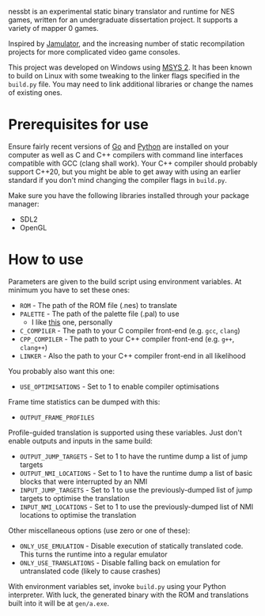 nessbt is an experimental static binary translator and runtime for NES games, written for an undergraduate dissertation project. It supports a variety of mapper 0 games.

Inspired by [Jamulator](https://github.com/andrewrk/jamulator), and the increasing number of static recompilation projects for more complicated video game consoles.

This project was developed on Windows using [MSYS 2](https://www.msys2.org/). It has been known to build on Linux with some tweaking to the linker flags specified in the `build.py` file. You may need to link additional libraries or change the names of existing ones.

# Prerequisites for use
Ensure fairly recent versions of [Go](https://go.dev/dl/) and [Python](https://www.python.org/downloads/) are installed on your computer as well as C and C++ compilers with command line interfaces compatible with GCC (clang shall work). Your C++ compiler should probably support C++20, but you might be able to get away with using an earlier standard if you don't mind changing the compiler flags in `build.py`.

Make sure you have the following libraries installed through your package manager:
- SDL2
- OpenGL

# How to use
Parameters are given to the build script using environment variables. At minimum you have to set these ones:
- `ROM` - The path of the ROM file (.nes) to translate
- `PALETTE` - The path of the palette file (.pal) to use
	- I like [this](https://pixeltao.itch.io/pixeltao-cxa-nes-palette) one, personally
- `C_COMPILER` - The path to your C compiler front-end (e.g. `gcc`, `clang`)
- `CPP_COMPILER` - The path to your C++ compiler front-end (e.g. `g++`, `clang++`)
- `LINKER` - Also the path to your C++ compiler front-end in all likelihood

You probably also want this one:
- `USE_OPTIMISATIONS` - Set to 1 to enable compiler optimisations

Frame time statistics can be dumped with this:
- `OUTPUT_FRAME_PROFILES`

Profile-guided translation is supported using these variables. Just don't enable outputs and inputs in the same build:
- `OUTPUT_JUMP_TARGETS` - Set to 1 to have the runtime dump a list of jump targets
- `OUTPUT_NMI_LOCATIONS` - Set to 1 to have the runtime dump a list of basic blocks that were interrupted by an NMI
- `INPUT_JUMP_TARGETS` - Set to 1 to use the previously-dumped list of jump targets to optimise the translation
- `INPUT_NMI_LOCATIONS` - Set to 1 to use the previously-dumped list of NMI locations to optimise the translation

Other miscellaneous options (use zero or one of these):
- `ONLY_USE_EMULATION` - Disable execution of statically translated code. This turns the runtime into a regular emulator
- `ONLY_USE_TRANSLATIONS` - Disable falling back on emulation for untranslated code (likely to cause crashes)

With environment variables set, invoke `build.py` using your Python interpreter. With luck, the generated binary with the ROM and translations built into it will be at `gen/a.exe`.
